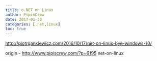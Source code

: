 ```yaml
---
title: o.NET on Linux
author: PipisCrew
date: 2017-01-30
categories: [.net,linux]
toc: true
---
```


http://piotrgankiewicz.com/2016/10/17/net-on-linux-bye-windows-10/

origin - http://www.pipiscrew.com/?p=6195 net-on-linux